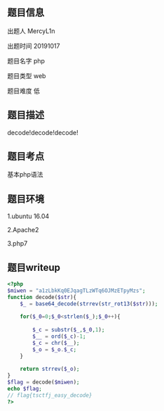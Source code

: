 ## 题目信息

出题人 MercyL1n

出题时间 20191017

题目名字 php

题目类型 web

题目难度 低

## 题目描述

decode!decode!decode!

## 题目考点

基本php语法

## 题目环境

1.ubuntu 16.04

2.Apache2

3.php7

## 题目writeup

```php
<?php 
$miwen = "a1zLbkKq0EJqagTLzWTq6OJMzETpyMzs";
function decode($str){ 
    $_ = base64_decode(strrev(str_rot13($str)));
    
    for($_0=0;$_0<strlen($_);$_0++){ 
        
        $_c = substr($_,$_0,1); 
        $__ = ord($_c)-1; 
        $_c = chr($__); 
        $_o = $_o.$_c;    
    } 
    
    return strrev($_o);
}
$flag = decode($miwen);
echo $flag;
// flag{tsctfj_easy_decode}
?>
```
